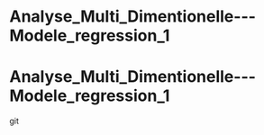 # Analyse_Multi_Dimentionelle---Modele_regression_1
# Analyse_Multi_Dimentionelle---Modele_regression_1
git